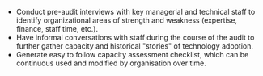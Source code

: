 
 * Conduct pre-audit interviews with key managerial and technical staff to identify organizational areas of strength and weakness (expertise, finance, staff time, etc.).
 * Have informal conversations with staff during the course of the audit to further gather capacity and historical "stories" of technology adoption.
 * Generate easy to follow capacity assessment checklist, which can be continuous used and modified by organisation over time. 
